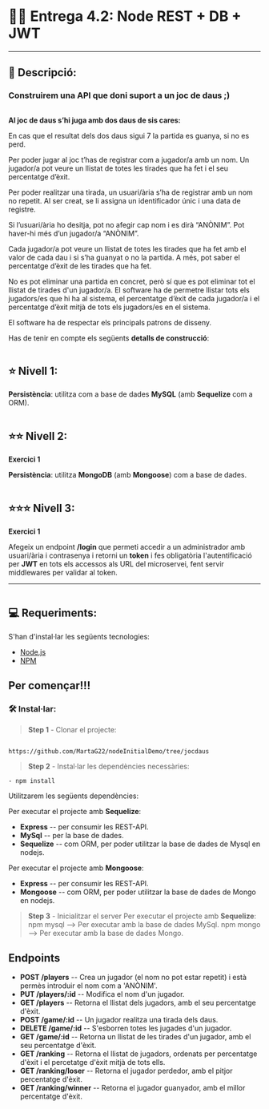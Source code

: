 # 🎲🎲    Entrega 4.2: Node REST + DB + JWT   
---
## 💬 Descripció:

### Construirem una API que doni suport a un joc de daus ;)

```
```

**Al joc de daus s’hi juga amb dos daus de sis cares:**

En cas que el resultat dels dos daus sigui 7 la partida es guanya, si no es perd.

Per poder jugar al joc t’has de registrar com a jugador/a amb un nom. Un jugador/a pot veure un llistat de totes les tirades que ha fet i el seu percentatge d’èxit.

Per poder realitzar una tirada, un usuari/ària s’ha de registrar amb un nom no repetit. Al ser creat, se li assigna un identificador únic i una data de registre.

Si l’usuari/ària ho desitja, pot no afegir cap nom i es dirà “ANÒNIM”. Pot haver-hi més d’un jugador/a “ANÒNIM”.

Cada jugador/a pot veure un llistat de totes les tirades que ha fet amb el valor de cada dau i si s’ha guanyat o no la partida. A més, pot saber el percentatge d’èxit de les tirades que ha fet.

No es pot eliminar una partida en concret, però sí que es pot eliminar tot el llistat de tirades d'un jugador/a. El software ha de permetre llistar tots els jugadors/es que hi ha al sistema, el percentatge d’èxit de cada jugador/a i el percentatge d’èxit mitjà de tots els jugadors/es en el sistema.

El software ha de respectar els principals patrons de disseny.

Has de tenir en compte els següents **detalls de construcció**:
```
```
## ⭐ Nivell 1:


**Persistència**: utilitza com a base de dades **MySQL** (amb **Sequelize** com a ORM).


```
```
## ⭐⭐ Nivell 2:

**Exercici 1**

**Persistència**: utilitza **MongoDB** (amb **Mongoose**) com a base de dades.

```
```
## ⭐⭐⭐ Nivell 3:

**Exercici 1**

Afegeix un endpoint **/login** que permeti accedir a un administrador amb usuari/ària i contrasenya i retorni un **token** i fes obligatòria l'autentificació per **JWT** en tots els accessos als URL del microservei, fent servir middlewares per validar al token.

---
```
```
## 💻 Requeriments:
S'han d'instal·lar les següents tecnologies:

- [Node.js](https://nodejs.org/en/download/) 
- [NPM](https://www.npmjs.com/) 


##  Per començar!!!  
### 🛠️ Instal·lar:

> **Step 1** - Clonar el projecte:
```

https://github.com/MartaG22/nodeInitialDemo/tree/jocdaus
```


> **Step 2** - Instal·lar les dependències necessàries:

```
- npm install
```
Utilitzarem les següents dependències:

Per executar el projecte amb **Sequelize**:
 - **Express** -- per consumir les REST-API.
 - **MySql** -- per la base de dades.
 - **Sequelize** -- com ORM, per poder utilitzar la base de dades de Mysql en nodejs.

Per executar el projecte amb **Mongoose**:
 - **Express** -- per consumir les REST-API.
 - **Mongoose** -- com ORM, per poder utilitzar la base de dades de Mongo en nodejs.



> **Step 3** - Inicialitzar el server 
Per executar el projecte amb **Sequelize**:
npm mysql --> Per executar amb la base de dades MySql.
npm mongo --> Per executar amb la base de dades Mongo.




## Endpoints

- **POST /players**  --  Crea un jugador (el nom no pot estar repetit) i està permès introduir el nom com a 'ANÒNIM'.
- **PUT /players/:id** -- Modifica el nom d'un jugador.
- **GET /players** -- Retorna el llistat dels jugadors, amb el seu percentatge d'èxit. 
- **POST /game/:id** -- Un jugador realitza una tirada dels daus.
- **DELETE /game/:id** -- S'esborren totes les jugades d'un jugador.
- **GET /game/:id** -- Retorna un llistat de les tirades d'un jugador, amb el seu percentatge d'èxit.
- **GET /ranking** -- Retorna el llistat de jugadors, ordenats per percentatge d'èxit i el percetatge d'èxit mitjà de tots ells.
- **GET /ranking/loser** -- Retorna el jugador perdedor, amb el pitjor percentatge d'èxit.
- **GET /ranking/winner** -- Retorna el jugador guanyador, amb el millor percentatge d'èxit.
